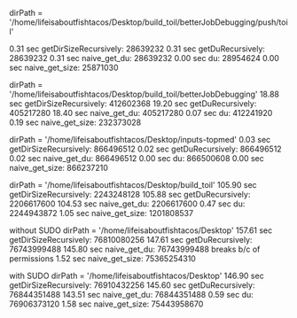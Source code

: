 dirPath = '/home/lifeisaboutfishtacos/Desktop/build_toil/betterJobDebugging/push/toil'

0.31 sec   getDirSizeRecursively:  28639232
0.31 sec   getDuRecursively:       28639232
0.31 sec   naive_get_du:           28639232
0.00 sec   du:                     28954624
0.00 sec   naive_get_size:         25871030

dirPath = '/home/lifeisaboutfishtacos/Desktop/build_toil/betterJobDebugging'
18.88 sec  getDirSizeRecursively:  412602368
19.20 sec  getDuRecursively:       405217280
18.40 sec  naive_get_du:           405217280
0.07 sec   du:                     412241920
0.19 sec   naive_get_size:         232373028

dirPath = '/home/lifeisaboutfishtacos/Desktop/inputs-topmed'
0.03 sec   getDirSizeRecursively:  866496512
0.02 sec   getDuRecursively:       866496512
0.02 sec   naive_get_du:           866496512
0.00 sec   du:                     866500608
0.00 sec   naive_get_size:         866237210

dirPath = '/home/lifeisaboutfishtacos/Desktop/build_toil'
105.90 sec   getDirSizeRecursively:  2243248128
105.88 sec   getDuRecursively:       2206617600
104.53 sec   naive_get_du:           2206617600
0.47 sec     du:                     2244943872
1.05 sec     naive_get_size:         1201808537

without SUDO
dirPath = '/home/lifeisaboutfishtacos/Desktop'
157.61 sec   getDirSizeRecursively:  76810080256
147.61 sec   getDuRecursively:       76743999488
145.80 sec   naive_get_du:           76743999488
breaks b/c of permissions
1.52 sec     naive_get_size:         75365254310

with SUDO
dirPath = '/home/lifeisaboutfishtacos/Desktop'
146.90 sec   getDirSizeRecursively:  76910432256
145.60 sec   getDuRecursively:       76844351488
143.51 sec   naive_get_du:           76844351488
0.59 sec     du:                     76906373120
1.58 sec     naive_get_size:         75443958670

